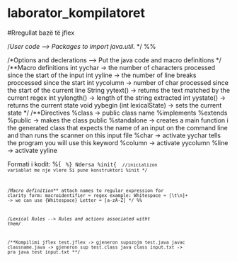 # laborator_kompilatoret

#Rregullat bazë të jflex

/*User code   --> Packages to import java.util.* */
%%

/*Options and declerations --> Put the java code and macro definitions */
/**Macro definitions
int yychar -> the number of characters processed since the start of the input
int yyline -> the number of line breaks proccessed since the start
int yycolumn -> number of char processed since the start of the current line
String yytext() -> returns the text matched by the current regex
int yylength() -> length of the string extracted
int yystate() -> returns the current state
void  yybegin (int lexicalState) -> sets the current state
*/
/**Directives
%class <classname> -> public class name
%implements <interface> 
%extends <classname> 
%public -> makes the class public
%standalone -> creates a main function i the generated class that expects the name of an input on the command line and than runs the scanner on this input file
%char -> activate yychar tells the program you will use this keyword
%column -> activate yycolumn
%line -> activate yyline

Formati i kodit:
%{
    <Code>
%}
Ndersa
%init{
    <Code> //inicializon variablat me nje vlere Si pune konstruktori
%init
*/

/*Macro definition***
attach names to regular expression for clarity
form: macroidentifier = regex
example: Whitespace = [\t\n]+   -> we can use {Whitespace}
Letter = [a-zA-Z]
*/
%%

/*Lexical Rules --> Rules and actions associated witht them*/

/**Kompilimi
 jflex test.jflex  -> gjeneron supozojm test.java
 javac classname.java -> gjeneron sup test.class
 java class input.txt -> pra java test input.txt
**/
